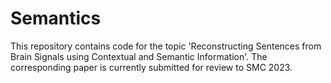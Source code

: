 # Semantics
This repository contains code for the topic 'Reconstructing Sentences from Brain Signals using Contextual and Semantic Information'. The corresponding paper is currently submitted for review to SMC 2023.
